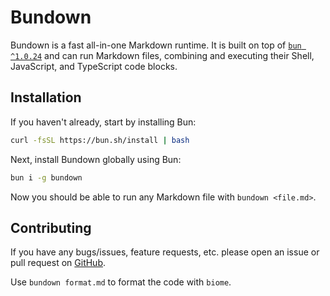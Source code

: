# Bundown

Bundown is a fast all-in-one Markdown runtime. It is built on top of [`bun ^1.0.24`](https://bun.sh) and can run Markdown files, combining and executing their Shell, JavaScript, and TypeScript code blocks.

## Installation

If you haven't already, start by installing Bun:

```sh
curl -fsSL https://bun.sh/install | bash
```

Next, install Bundown globally using Bun:

```sh
bun i -g bundown
```

Now you should be able to run any Markdown file with `bundown <file.md>`.

## Contributing

If you have any bugs/issues, feature requests, etc. please open an issue or pull request on [GitHub](https://github.com/rysana-ai/bundown).

Use `bundown format.md` to format the code with `biome`.

